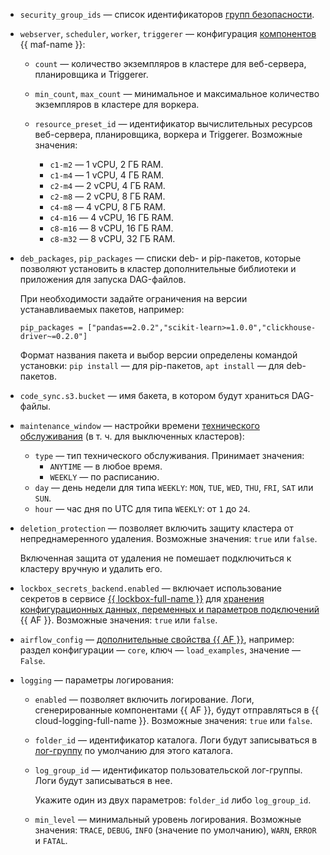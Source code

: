 * `security_group_ids` — список идентификаторов [групп безопасности](../../../../managed-airflow/concepts/network.md#security-groups).
* `webserver`, `scheduler`, `worker`, `triggerer` — конфигурация [компонентов](../../../../managed-airflow/concepts/index.md#components) {{ maf-name }}:

    * `count` — количество экземпляров в кластере для веб-сервера, планировщика и Triggerer.
    * `min_count`, `max_count` — минимальное и максимальное количество экземпляров в кластере для воркера.
    * `resource_preset_id` — идентификатор вычислительных ресурсов веб-сервера, планировщика, воркера и Triggerer. Возможные значения:

        * `c1-m2` — 1 vCPU, 2 ГБ RAM.
        * `c1-m4` — 1 vCPU, 4 ГБ RAM.
        * `c2-m4` — 2 vCPU, 4 ГБ RAM.
        * `c2-m8` — 2 vCPU, 8 ГБ RAM.
        * `c4-m8` — 4 vCPU, 8 ГБ RAM.
        * `c4-m16` — 4 vCPU, 16 ГБ RAM.
        * `c8-m16` — 8 vCPU, 16 ГБ RAM.
        * `c8-m32` — 8 vCPU, 32 ГБ RAM.
    

* `deb_packages`, `pip_packages` — списки deb- и pip-пакетов, которые позволяют установить в кластер дополнительные библиотеки и приложения для запуска DAG-файлов.

    При необходимости задайте ограничения на версии устанавливаемых пакетов, например:

    ```hcl
    pip_packages = ["pandas==2.0.2","scikit-learn>=1.0.0","clickhouse-driver~=0.2.0"]
    ```

    Формат названия пакета и выбор версии определены командой установки: `pip install` — для pip-пакетов, `apt install` — для deb-пакетов.

* `code_sync.s3.bucket` — имя бакета, в котором будут храниться DAG-файлы.

* `maintenance_window` — настройки времени [технического обслуживания](../../../../managed-airflow/concepts/maintenance.md) (в т. ч. для выключенных кластеров):

    * `type` — тип технического обслуживания. Принимает значения:
        * `ANYTIME` — в любое время.
        * `WEEKLY` — по расписанию.
    * `day` — день недели для типа `WEEKLY`: `MON`, `TUE`, `WED`, `THU`, `FRI`, `SAT` или `SUN`.
    * `hour` — час дня по UTC для типа `WEEKLY`: от `1` до `24`.

* `deletion_protection` — позволяет включить защиту кластера от непреднамеренного удаления. Возможные значения: `true` или `false`.

    Включенная защита от удаления не помешает подключиться к кластеру вручную и удалить его.

* `lockbox_secrets_backend.enabled` — включает использование секретов в сервисе [{{ lockbox-full-name }}](../../../../lockbox/concepts/index.md) для [хранения конфигурационных данных, переменных и параметров подключений](../../../../managed-airflow/concepts/impersonation.md#lockbox-integration) {{ AF }}. Возможные значения: `true` или `false`.
* `airflow_config` — [дополнительные свойства {{ AF }}](https://airflow.apache.org/docs/apache-airflow/2.2.4/configurations-ref.html), например: раздел конфигурации — `core`, ключ — `load_examples`, значение — `False`.
* `logging` — параметры логирования:

    * `enabled` — позволяет включить логирование. Логи, сгенерированные компонентами {{ AF }}, будут отправляться в {{ cloud-logging-full-name }}. Возможные значения: `true` или `false`.
    * `folder_id` — идентификатор каталога. Логи будут записываться в [лог-группу](../../../../logging/concepts/log-group.md) по умолчанию для этого каталога.
    * `log_group_id` — идентификатор пользовательской лог-группы. Логи будут записываться в нее.

      Укажите один из двух параметров: `folder_id` либо `log_group_id`.

    * `min_level` — минимальный уровень логирования. Возможные значения: `TRACE`, `DEBUG`, `INFO` (значение по умолчанию), `WARN`, `ERROR` и `FATAL`.